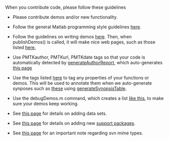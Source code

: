 When you contribute code, please follow these guidelines
  * Please contribute demos and/or new functionality.

  * Follow the general Matlab programming style guidelines [here](http://yagtom.googlecode.com/svn/trunk/html/style.html).

  * Follow the guidelines on writing demos [here](http://code.google.com/p/pmtk3/wiki/writingDemos). Then, when publishDemos() is called, it will  make nice web pages, such as those listed [here](http://code.google.com/p/pmtk3/wiki/Demos),

  * Use PMTKauthor, PMTKurl, PMTKdate tags so that your code is automatically detected by [generateAuthorReport](http://pmtk3.googlecode.com/svn/trunk/localUtil/reports/generateAuthorReport.m), which auto-generates [this page](http://code.google.com/p/pmtk3/wiki/contributingAuthors)

  * Use the tags listed [here](http://matlabtools.googlecode.com/svn/trunk/metaTools/htmlTagString.m) to tag any properties of your functions or demos. This will be used to annotate them when we auto-generate synposes such as [these](http://code.google.com/p/pmtk3/wiki/synopsisPages) using [generateSynopsisTable](http://matlabtools.googlecode.com/svn/trunk/metaTools/generateSynopsisTable.m).

  * Use the debugDemos.m command, which creates a list  [like this](http://pmtk3.googlecode.com/svn/trunk/docs/debugReport.html), to make sure your demos keep working.

  * See [this page](http://code.google.com/p/pmtkdata/wiki/GuidelinesForContributors) for details on adding data sets.

  * See [this page](http://code.google.com/p/pmtksupport/wiki/addingNewPackages) for details on adding new [support packages](http://code.google.com/p/pmtksupport/).

  * See [this page](svnMimeTypes.md) for an important note regarding svn mime types.